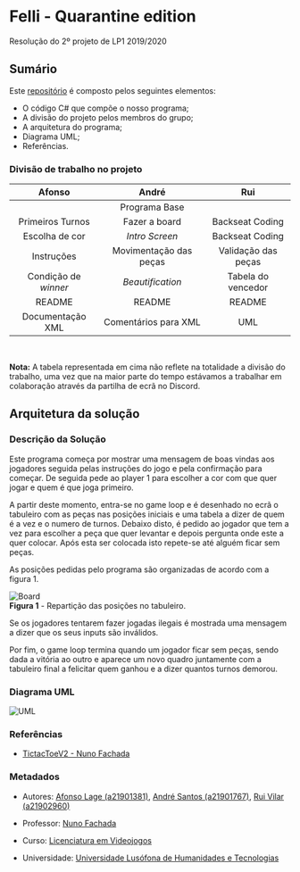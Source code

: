 
# Felli - Quarantine edition  

Resolução do 2º projeto de LP1 2019/2020

## Sumário

Este [repositório] é composto pelos seguintes elementos:

* O código C# que compõe o nosso programa;
* A divisão do projeto pelos membros do grupo;
* A arquitetura do programa;
* Diagrama UML;
* Referências.
  
### Divisão de trabalho no projeto

|Afonso                 |André                  |Rui                    |
|:---------------------:|:---------------------:|:---------------------:|
|                       |Programa Base          |                       |
|Primeiros Turnos       |Fazer a board          |Backseat Coding        |
|Escolha de cor         |_Intro Screen_         |Backseat Coding        |
|Instruções             |Movimentação das peças |Validação das peças    |
|Condição de _winner_   |_Beautification_       |Tabela do vencedor     |
|README                 |README                 |README                 |
|Documentação XML       |Comentários para XML   |UML                    |

</br>

**Nota:** A tabela representada em cima não reflete na totalidade a divisão do
 trabalho, uma vez que na maior parte do tempo estávamos a trabalhar em
 colaboração através da partilha de ecrã no Discord.

## Arquitetura da solução

### Descrição da Solução

Este programa começa por mostrar uma mensagem de boas vindas aos jogadores
 seguida pelas instruções do jogo e pela confirmação para começar. De seguida
 pede ao player 1 para escolher a cor com que quer jogar e quem é que joga
 primeiro.

A partir deste momento, entra-se no game loop e é desenhado no ecrã o tabuleiro
 com as peças nas posições iniciais e uma tabela a dizer de quem é a vez e o
 numero de turnos. Debaixo disto, é pedido ao jogador que tem a vez para
 escolher a peça que quer levantar e depois pergunta onde este a quer
 colocar. Após esta ser colocada isto repete-se até alguém ficar sem peças.

As posições pedidas pelo programa são organizadas de acordo com a figura 1.

![Board](board.png "Posições no tabuleiro")  
__Figura 1__ - Repartição das posições no tabuleiro.

Se os jogadores tentarem fazer jogadas ilegais é mostrada uma mensagem a dizer
 que os seus inputs são inválidos.

Por fim, o game loop termina quando um jogador ficar sem peças, sendo dada a
 vitória ao outro e aparece um novo quadro juntamente com a tabuleiro final a
 felicitar quem ganhou e a dizer quantos turnos demorou.

### Diagrama UML

![UML](UML.png "UML")

### Referências

* [TictacToeV2 - Nuno Fachada]
  
### Metadados

* Autores: [Afonso Lage (a21901381)], [André Santos (a21901767)],
 [Rui Vilar (a21902960)]
  
* Professor: [Nuno Fachada]

* Curso: [Licenciatura em Videojogos]

* Universidade: [Universidade Lusófona de Humanidades e Tecnologias][ULHT]

[repositório]:https://github.com/andrepucas/lp1_felli
[TictacToeV2 - Nuno Fachada]:https://bit.ly/2T1KG8C
[Afonso Lage (a21901381)]:https://github.com/AfonsoLage-boop
[André Santos (a21901767)]:https://github.com/andrepucas
[Rui Vilar (a21902960)]:https://github.com/ruivilar
[Nuno Fachada]:https://github.com/fakenmc
[Licenciatura em Videojogos]:https://www.ulusofona.pt/licenciatura/videojogos
[ULHT]:https://www.ulusofona.pt/